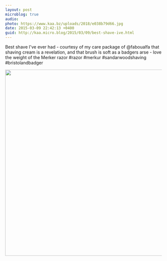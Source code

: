 ```yaml
---
layout: post
microblog: true
audio: 
photo: https://www.kaa.bz/uploads/2018/e038b79d66.jpg
date: 2015-03-09 22:42:13 +0400
guid: http://kaa.micro.blog/2015/03/09/best-shave-ive.html
---
```

Best shave I've ever had - courtesy of my care package of @faboualfa that shaving cream is a revelation, and that brush is soft as a badgers arse - love the weight of the Merker razor #razor #merkur #sandarwoodshaving #bristolandbadger

<img src="https://www.kaa.bz/uploads/2018/e038b79d66.jpg" width="600" height="600" />
